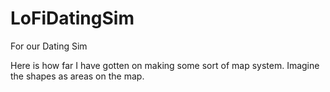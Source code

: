 # LoFiDatingSim
For our Dating Sim

Here is how far I have gotten on making some sort of map system. 
Imagine the shapes as areas on the map.
